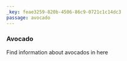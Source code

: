 ```yaml
---
_key: feae3259-820b-4506-86c9-0721c1c14dc3
passage: avocado
---
```


### Avocado

Find information about avocados in here
